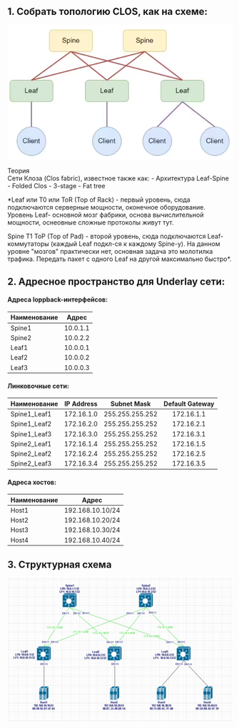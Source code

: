 ## 1. Собрать топологию CLOS, как на схеме:

![lab01.схема.png](lab01.схема.png)

<summary> Теория </summary>
Cети Клоза (Clos fabric), известное также как:
- Архитектура Leaf-Spine
- Folded Clos
- 3-stage
- Fat tree

*Leaf или T0 или ToR (Top of Rack) - первый уровень, сюда подключаются cерверные мощности, оконечное оборудование. 
Уровень Leaf- основной мозг фабрики, основа вычислительной мощности, оснеовные сложные протоколы живут тут.

Spine T1 ToP (Top of Pad) - второй уровень, сюда подключаются Leaf-коммутаторы (каждый Leaf подкл-ся к каждому Spine-у).
На данном уровне "мозгов" практически нет, основная задача это молотилка трафика.
Передать пакет с одного Leaf на другой максимально быстро*.



## 2. Адресное пространство для Underlay сети:

#### Адреса loppback-интерфейсов:
|  Наименование |  Адрес   |
| :------------ |:--------:|
| Spine1        | 10.0.1.1 |
| Spine2        | 10.0.2.2 |
| Leaf1         | 10.0.0.1 |
| Leaf2         | 10.0.0.2 |
| Leaf3         | 10.0.0.3 |

#### Линковочные сети:
| Наименование | IP Address |   Subnet Mask   | Default Gateway |
| :----------- |:----------:|  :-----------:  | :-------------: |
| Spine1_Leaf1 | 172.16.1.0 | 255.255.255.252 |  172.16.1.1     |
| Spine1_Leaf2 | 172.16.2.0 | 255.255.255.252 |  172.16.2.1     |
| Spine1_Leaf3 | 172.16.3.0 | 255.255.255.252 |  172.16.3.1     |
| Spine2_Leaf1 | 172.16.1.4 | 255.255.255.252 |  172.16.1.5     |
| Spine2_Leaf2 | 172.16.2.4 | 255.255.255.252 |  172.16.2.5     |
| Spine2_Leaf3 | 172.16.3.4 | 255.255.255.252 |  172.16.3.5     |

#### Адреса хостов:
|Наименование |  Адрес           |
| :---------- |:----------------:|
| Host1       | 192.168.10.10/24 |
| Host2       | 192.168.10.20/24 |
| Host3       | 192.168.10.30/24 |
| Host4       | 192.168.10.40/24 |

## 3. Структурная схема

![clos_topology2.PNG](clos_topology2.PNG)
